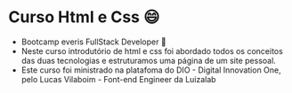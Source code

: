 # Curso Html e Css :smile:

 - Bootcamp everis FullStack Developer :rocket:
 - Neste curso introdutório de html e css foi abordado todos os conceitos das duas tecnologias e estruturamos uma página de um site pessoal.
 - Este curso foi ministrado na platafoma do DIO - Digital Innovation One, pelo Lucas Vilaboim - Font-end Engineer da Luizalab
